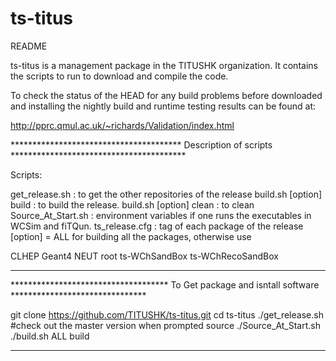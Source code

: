 # ts-titus
README 

ts-titus is a management package in the TITUSHK organization. It contains the scripts to run to download and compile the code.

To check the status of the HEAD for any build problems before downloaded and installing the nightly build and runtime testing results can be found at:

http://pprc.qmul.ac.uk/~richards/Validation/index.html

*************************************** Description of scripts  ****************************************

Scripts:

get_release.sh                  : to get the other repositories of the release
build.sh [option] build         : to build the release. 
build.sh [option] clean         : to clean
Source_At_Start.sh              : environment variables if one runs the executables in WCSim and fiTQun. 
ts_release.cfg                  : tag of each package of the release
[option] = ALL for building all the packages, otherwise use 

CLHEP Geant4 NEUT root ts-WChSandBox ts-WChRecoSandBox
*******************************************************************************************************

************************************ To Get package and isntall software *******************************

git clone https://github.com/TITUSHK/ts-titus.git
cd ts-titus
./get_release.sh  #check out the master version when prompted
source ./Source_At_Start.sh
./build.sh ALL build

********************************************************************************************************
